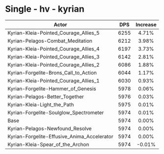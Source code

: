 # Single - hv - kyrian
| Actor | DPS | Increase |
|---|:---:|:---:|
|Kyrian-Kleia-Pointed_Courage_Allies_5|6255|4.71%|
|Kyrian-Pelagos-Combat_Meditation|6212|3.98%|
|Kyrian-Kleia-Pointed_Courage_Allies_4|6197|3.73%|
|Kyrian-Kleia-Pointed_Courage_Allies_3|6142|2.81%|
|Kyrian-Kleia-Pointed_Courage_Allies_2|6086|1.88%|
|Kyrian-Forgelite-Brons_Call_to_Action|6044|1.17%|
|Kyrian-Kleia-Pointed_Courage_Allies_1|6030|0.93%|
|Kyrian-Forgelite-Hammer_of_Genesis|5978|0.06%|
|Kyrian-Pelagos-Better_Together|5976|0.03%|
|Kyrian-Kleia-Light_the_Path|5975|0.01%|
|Kyrian-Forgelite-Soulglow_Spectrometer|5974|0.01%|
|Base|5974|0.00%|
|Kyrian-Pelagos-Newfound_Resolve|5974|0.00%|
|Kyrian-Forgelite-Effusive_Anima_Accelerator|5974|0.00%|
|Kyrian-Kleia-Spear_of_the_Archon|5974|-0.01%|
